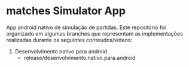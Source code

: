 # matches Simulator App

App android nativo de simulação de partidas. Este repositório foi organizado em algumas branches que representam as implementações realizadas durante os seguintes conteudos/videos:

1. Desenvolvimento nativo para android
    - release/desenvolvimento.nativo.para.android

